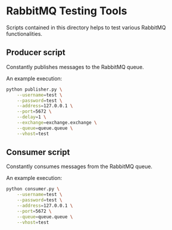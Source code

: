 # RabbitMQ Testing Tools

Scripts contained in this directory helps to test various RabbitMQ functionalities.

## Producer script

Constantly publishes messages to the RabbitMQ queue.

An example execution:

```bash
python publisher.py \
    --username=test \
    --password=test \
    --address=127.0.0.1 \
    --port=5672 \
    --delay=1 \
    --exchange=exchange.exchange \
    --queue=queue.queue \
    --vhost=test
```

## Consumer script

Constantly consumes messages from the RabbitMQ queue.

An example execution:

```bash
python consumer.py \
    --username=test \
    --password=test \
    --address=127.0.0.1 \
    --port=5672 \
    --queue=queue.queue \
    --vhost=test
```

